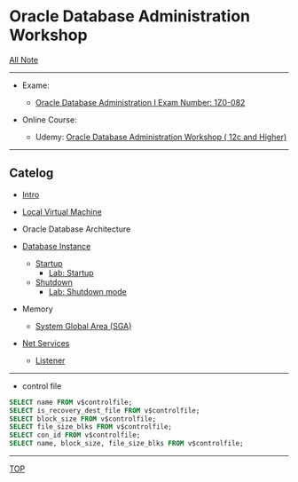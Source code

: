 # Oracle Database Administration Workshop

[All Note](../../index.md)

---

- Exame:

  - [Oracle Database Administration I Exam Number: 1Z0-082](https://education.oracle.com/oracle-database-administration-i/pexam_1Z0-082)

- Online Course:
  - Udemy: [Oracle Database Administration Workshop ( 12c and Higher)](https://www.udemy.com/course/oracle-database-administration-certified-associate-1z0-072/)

---

## Catelog

- [Intro](./intro/itro.md)
- [Local Virtual Machine](./local_vm/vm.md)

- Oracle Database Architecture

- [Database Instance](./instance/instance/instance.md)

  - [Startup](./instance/startup/startup.md)
    - [Lab: Startup](./instance/startup/lab.md)
  - [Shutdown](./instance/shutdown/shutdown.md)
    - [Lab: Shutdown mode](./instance/shutdown/lab.md)

- Memory

  - [System Global Area (SGA)](./memory/sga/sga.md)

- [Net Services](./net/net/net.md)
  - [Listener](./net/listener/listener.md)

---

- control file

```sql
SELECT name FROM v$controlfile;
SELECT is_recovery_dest_file FROM v$controlfile;
SELECT block_size FROM v$controlfile;
SELECT file_size_blks FROM v$controlfile;
SELECT con_id FROM v$controlfile;
SELECT name, block_size, file_size_blks FROM v$controlfile;
```

---

[TOP](#oracle-database-administration-workshop)
